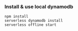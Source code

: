 ### Install & use local dynamodb

```
npm install
serverless dynamodb install
serverless offline start
```